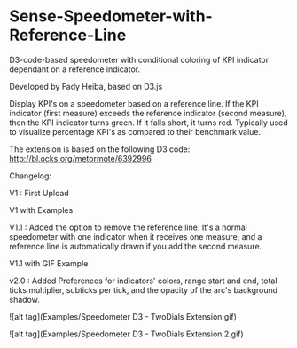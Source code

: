 # Sense-Speedometer-with-Reference-Line
D3-code-based speedometer with conditional coloring of KPI indicator dependant on a reference indicator.

Developed by Fady Heiba, based on D3.js

Display KPI's on a speedometer based on a reference line.
If the KPI indicator (first measure) exceeds the reference indicator (second measure), then the KPI indicator turns green. If it falls short, it turns red.
Typically used to visualize percentage KPI's as compared to their benchmark value.

The extension is based on the following D3 code:
http://bl.ocks.org/metormote/6392996

Changelog:

V1 : First Upload

V1 with Examples

V1.1 : Added the option to remove the reference line. It's a normal speedometer with one indicator when it receives one measure, and a reference line is automatically drawn if you add the second measure.

V1.1 with GIF Example

v2.0 : Added Preferences for indicators' colors, range start and end, total ticks multiplier, subticks per tick, and the opacity of the arc's background shadow.

![alt tag](Examples/Speedometer D3 - TwoDials Extension.gif)

![alt tag](Examples/Speedometer D3 - TwoDials Extension 2.gif)
